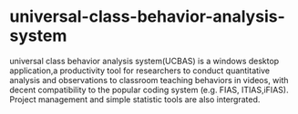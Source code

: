 # universal-class-behavior-analysis-system
universal class behavior analysis system(UCBAS) is a windows desktop application,a productivity tool for researchers to conduct quantitative analysis and observations to classroom teaching behaviors in videos, with decent compatibility to the popular coding system (e.g. FIAS, ITIAS,iFIAS). Project management and simple statistic tools are also intergrated.
